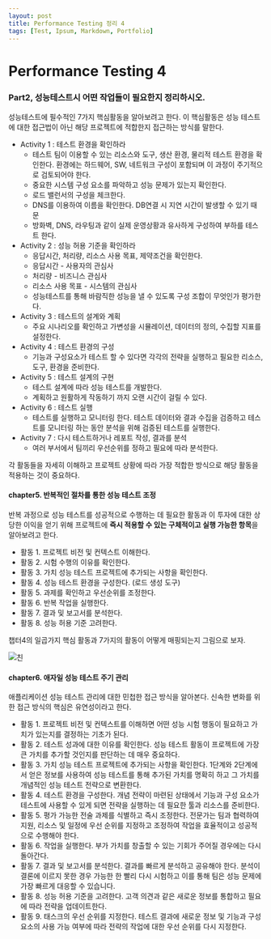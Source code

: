 ```yaml
---
layout: post
title: Performance Testing 정리 4
tags: [Test, Ipsum, Markdown, Portfolio]
---
```


# Performance Testing 4 

### Part2, 성능테스트시 어떤 작업들이 필요한지 정리하시오.

성능테스트에 필수적인 7가지 핵심활동을 알아보려고 한다. 이 핵심활동은 성능 테스트에 대한 접근법이 아닌 해당 프로젝트에 적합한지 접근하는 방식를 말한다. 

- Activity 1 : 테스트 환경을 확인하라
  - 테스트 팀이 이용할 수 있는 리소스와 도구, 생산 환경, 물리적 테스트 환경을 확인한다.  환경에는 하드웨어, SW, 네트워크 구성이 포함되며 이 과정이 주기적으로 검토되어야 한다.
  - 중요한 시스템 구성 요소를 파악하고 성능 문제가 있는지 확인한다.
  - 로드 밸런서의 구성을 체크한다.
  - DNS를 이용하여 이름을 확인한다. DB연결 시 지연 시간이 발생할 수 있기 때문
  - 방화벽, DNS, 라우팅과 같이 실제 운영상황과 유사하게 구성하여 부하를 테스트 한다.
- Activity 2 : 성능 허용 기준을 확인하라
  - 응답시간, 처리량, 리소스 사용 목표, 제약조건을 확인한다.
  - 응답시간 - 사용자의 관심사
  - 처리량 - 비즈니스 관심사
  - 리소스 사용 목표 - 시스템의 관심사
  - 성능테스트를 통해 바람직한 성능을 낼 수 있도록 구성 조합이 무엇인가 평가한다.
- Activity 3 : 테스트의 설계와 계획
  - 주요 시나리오를 확인하고 가변성을 시뮬레이션, 데이터의 정의, 수집할 지표를 설정한다.
- Activity 4 : 테스트 환경의 구성
  - 기능과 구성요소가 테스트 할 수 있다면 각각의 전략을 실행하고 필요한 리소스, 도구, 환경을 준비한다.
- Activity 5 : 테스트 설계의 구현
  - 테스트 설계에 따라 성능 테스트를 개발한다.
  - 계획하고 원활하게 작동하기 까지 오랜 시간이 걸릴 수 있다. 
- Activity 6 : 테스트 실행
  - 테스트를 실행하고 모니터링 한다. 테스트 데이터와 결과 수집을 검증하고 테스트를 모니터링 하는 동안 분석을 위해 검증된 테스트를 실행한다.
- Activity 7 : 다시 테스트하거나 레포트 작성, 결과를 분석
  - 여러 부서에서 팀끼리 우선순위를 정하고 필요에 따라 분석한다. 

각 활동들을 자세히 이해하고 프로젝트 상황에 따라 가장 적합한 방식으로 해당 활동을 적용하는 것이 중요하다.

#### chapter5. 반복적인 절차를 통한 성능 테스트 조정

반복 과정으로 성능 테스트를 성공적으로 수행하는 데 필요한 활동과 이 투자에 대한 상당한 이익을 얻기 위해 프로젝트에 **즉시 적용할 수 있는 구체적이고 실행 가능한 항목**을 알아보려고 한다.

- 활동 1. 프로젝트 비전 및 컨텍스트 이해한다.
- 활동 2. 시험 수행의 이유를 확인한다. 
- 활동 3. 가치 성능 테스트 프로젝트에 추가되는 사항을 확인한다.
- 활동 4. 성능 테스트 환경을 구성한다. (로드 생성 도구)
- 활동 5. 과제를 확인하고 우선순위를 조정한다.
- 활동 6. 반복 작업을 실행한다.
- 활동 7. 결과 및 보고서를 분석한다.
- 활동 8. 성능 허용 기준 고려한다.

챕터4의 일곱가지 핵심 활동과 7가지의 활동이 어떻게 매핑되는지 그림으로 보자.

![친](https://jhansol.github.io/assets/img/t/매핑지표.PNG)

#### chapter6. 애자일 성능 테스트 주기 관리

애플리케이션 성능 테스트 관리에 대한 민첩한 접근 방식을 알아본다. 신속한 변화를 위한 접근 방식의 핵심은 유연성이라고 한다. 

- 활동 1. 프로젝트 비전 및 컨텍스트를 이해하면 어떤 성능 시험 행동이 필요하고 가치가 있는지를 결정하는 기초가 된다.
- 활동 2. 테스트 성과에 대한 이유를 확인한다. 성능 테스트 활동이 프로젝트에 가장 큰 가치를 추가할 것인지를 판단하는 데 매우 중요하다.
- 활동 3. 가치 성능 테스트 프로젝트에 추가되는 사항을 확인한다. 1단계와 2단계에서 얻은 정보를 사용하여 성능 테스트를 통해 추가된 가치를 명확히 하고 그 가치를 개념적인 성능 테스트 전략으로 변환한다.
- 활동 4. 테스트 환경을 구성한다. 개념 전략이 마련된 상태에서 기능과 구성 요소가 테스트에 사용할 수 있게 되면 전략을 실행하는 데 필요한 툴과 리소스를 준비한다.
- 활동 5. 평가 가능한 전술 과제를 식별하고 즉시 조정한다. 전문가는 팀과 협력하여 지원, 리소스 및 일정에 우선 순위를 지정하고 조정하여 작업을 효율적이고 성공적으로 수행해야 한다.
- 활동 6. 작업을 실행한다. 부가 가치를 창출할 수 있는 기회가 주어질 경우에는 다시 돌아간다.
- 활동 7. 결과 및 보고서를 분석한다. 결과를 빠르게 분석하고 공유해야 한다. 분석이 결론에 이르지 못한 경우 가능한 한 빨리 다시 시험하고 이를 통해 팀은 성능 문제에 가장 빠르게 대응할 수 있습니다.
- 활동 8.  성능 허용 기준을 고려한다. 고객 의견과 같은 새로운 정보를 통합하고 필요에 따라 전략을 업데이트한다.
- 활동 9. 태스크의 우선 순위를 지정한다. 테스트 결과에 새로운 정보 및 기능과 구성 요소의 사용 가능 여부에 따라 전략의 작업에 대한 우선 순위를 다시 지정한다.